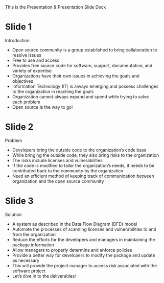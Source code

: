 This is the Presentation & Presentation Slide Deck

# Slide 1
Introduction
-	Open source community is a group established to bring collaboration to resolve issues
-	Free to use and access
-	Provides free source code for software, support, documentation, and variety of expertise
-	Organizations have their own issues in achieving the goals and objectives
-	Information Technology (IT) is always emerging and possess challenges to the organization in reaching the goals
-	Organization cannot always expand and spend while trying to solve each problem
-	Open source is the way to go!

# Slide 2
Problem
-	Developers bring the outside code to the organization’s code base
-	While bringing the outside code, they also bring risks to the organization
-	The risks include licenses and vulnerabilities
-	If the code is modified to tailor the organization’s needs, it needs to be contributed back to the community by the organization
-	Need an efficient method of keeping track of communication between organization and the open source community

# Slide 3
Solution
-	A system as described in the Data Flow Diagram (DFD) model
-	Automate the processes of scanning licenses and vulnerabilities to and from the organization
-	Reduce the efforts for the developers and managers in maintaining the package information
-	Allow managers to properly determine and enforce policies
-	Provide a better way for developers to modify the package and update as necessary
-	This will provide the project manager to access risk associated with the software project
-	Let’s dive in to the deliverables!

